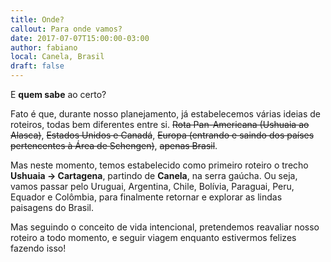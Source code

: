 ```yaml
---
title: Onde?
callout: Para onde vamos?
date: 2017-07-07T15:00:00-03:00
author: fabiano
local: Canela, Brasil
draft: false
---
```


E **quem sabe** ao certo?

Fato é que, durante nosso planejamento, já estabelecemos várias ideias de roteiros, todas bem diferentes entre si. ~~Rota Pan-Americana (Ushuaia ao Alasca)~~, ~~Estados Unidos e Canadá~~, ~~Europa (entrando e saindo dos países pertencentes à Área de Schengen)~~, ~~apenas Brasil~~.

Mas neste momento, temos estabelecido como primeiro roteiro o trecho **Ushuaia &rarr; Cartagena**, partindo de **Canela**, na serra gaúcha. Ou seja, vamos passar pelo Uruguai, Argentina, Chile, Bolívia, Paraguai, Peru, Equador e Colômbia, para finalmente retornar e explorar as lindas paisagens do Brasil.

Mas seguindo o conceito de vida intencional, pretendemos reavaliar nosso roteiro a todo momento, e seguir viagem enquanto estivermos felizes fazendo isso!
